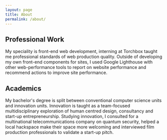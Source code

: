 ```yaml
---
layout: page
title: About
permalink: /about/
---
```


## Professional Work
My speciality is front-end web development, interning at Torchbox taught me professional standards of web production quality. Outside of developing my own front-end components for sites, I used Google Lighthouse with other web-performance tools to report on website performance and recommend actions to improve site performance.

## Academics
My bachelor's degree is split between conventional computer science units and innovation units. Innovation is taught as a team-focused multidisciplinary exploration of human centred design, consultancy and start-up entrepreneurship. Studying innovation, I consulted for a multinational telecommunications company on quantum security, helped a local hackspace make their space more welcoming and interviewed film production professionals to validate a start-up pitch.
